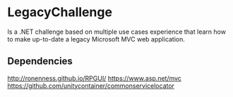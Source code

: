# LegacyChallenge

Is a .NET challenge based on multiple use cases experience that learn how to make up-to-date a legacy Microsoft MVC web application.

## Dependencies

http://ronenness.github.io/RPGUI/
https://www.asp.net/mvc
https://github.com/unitycontainer/commonservicelocator
